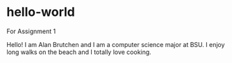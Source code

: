 # hello-world
For Assignment 1

Hello! I am Alan Brutchen and I am a computer science major at BSU.
I enjoy long walks on the beach and I totally love cooking.
